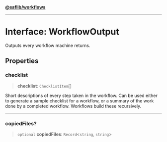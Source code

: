 [**@saflib/workflows**](../index.md)

---

# Interface: WorkflowOutput

Outputs every workflow machine returns.

## Properties

### checklist

> **checklist**: `ChecklistItem`[]

Short descriptions of every step taken in the workflow. Can be used
either to generate a sample checklist for a workflow, or a summary
of the work done by a completed workflow. Workflows build these recursively.

---

### copiedFiles?

> `optional` **copiedFiles**: `Record`\<`string`, `string`\>
